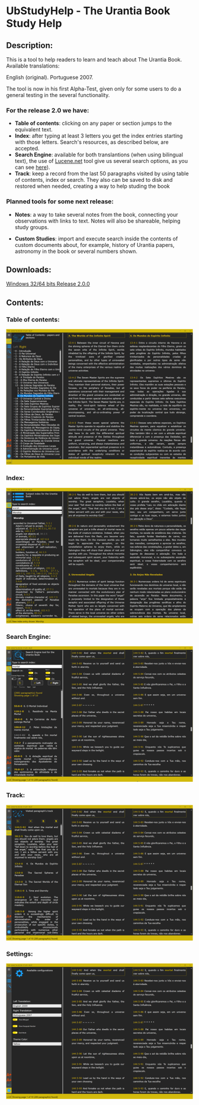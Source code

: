 # UbStudyHelp - The Urantia Book Study Help


## Description:

This is a tool to help readers to learn and teach about The Urantia Book. Available translations:

English (original).
Portuguese 2007.

The tool is now in his first Alpha-Test, given only for some users to do a general testing in the several functionality. 


### For the release 2.0 we have:

- **Table of contents**: clicking on any paper or section jumps to the equivalent text.
- **Index**: after typing at least 3 letters you get the index entries starting with those letters. Search's resources, as described below, are accepted.
- **Search Engine**: available for both translantions (when using bilingual text), the use of <a href="https://lucenenet.apache.org/" target="_blank">Lucene.net</a> tool give us several search options, as you can see [here](UbStudyHelpCore/UbStudyHelp/Pages/help.md)).  
- **Track**: keep a record from the last 50 paragraphs visited by using table of contents, index or search. They also can be saved to disk and restored when needed, creating a way to help studing the book

### Planned tools for some next release:

- **Notes**: a way to take several notes from the book, connecting your observations with links to text. Notes will also be shareable, helping study groups.

- **Custom Studies**: import and execute search inside the contents of custom documents about, for example, history of Urantia papers, astronomy in the book or several numbers shown.

## Downloads:

[Windows 32/64 bits Release 2.0.0](https://github.com/Rogreis/UbStudyHelp/releases/tag/Release_2_0_0)


## Contents:



### Table of contents:

![show_toc](Images/show_toc.png)



### Index:

![show_index](Images/show_index.png)


### Search Engine:

![show_search](Images/show_search.png)



### Track:

![show_track](Images/show_track.png)



### Settings:

![show_settings](Images/show_settings.png)
